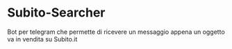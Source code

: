 # Subito-Searcher

Bot per telegram che permette di ricevere un messaggio appena un oggetto va in vendita su Subito.it
